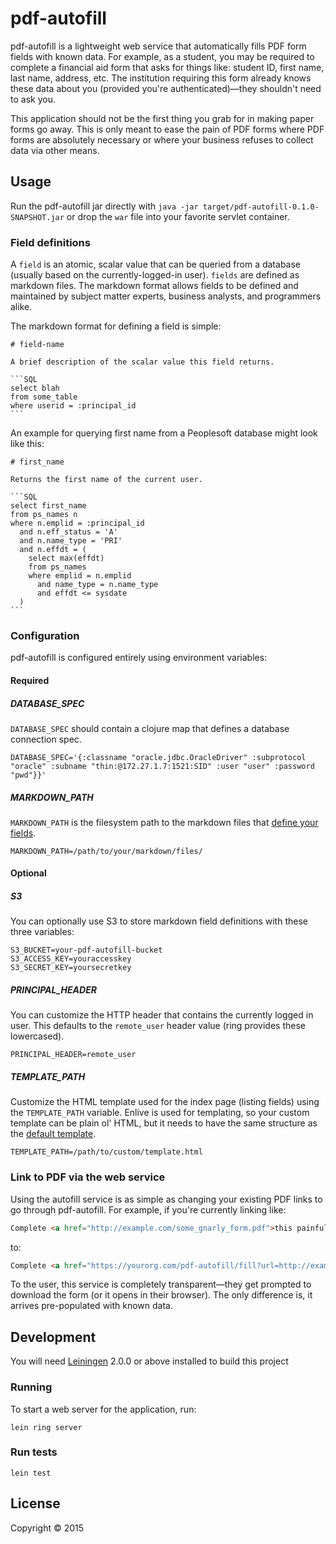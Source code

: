 # pdf-autofill

pdf-autofill is a lightweight web service that automatically fills PDF form
fields with known data. For example, as a student, you may be required to
complete a financial aid form that asks for things like: student ID, first name,
last name, address, etc. The institution requiring this form already knows these
data about you (provided you're authenticated)—they shouldn't need to ask you.

This application should not be the first thing you grab for in making paper
forms go away. This is only meant to ease the pain of PDF forms where PDF forms
are absolutely necessary or where your business refuses to collect data via other
means.

## Usage

Run the pdf-autofill jar directly with `java -jar target/pdf-autofill-0.1.0-SNAPSHOT.jar`
or drop the `war` file into your favorite servlet container.

### Field definitions

A `field` is an atomic, scalar value that can be queried from a database (usually based
on the currently-logged-in user). `fields` are defined as markdown files. The markdown
format allows fields to be defined and maintained by subject matter experts, business
analysts, and programmers alike.

The markdown format for defining a field is simple:

    # field-name

    A brief description of the scalar value this field returns.

    ```SQL
    select blah
    from some_table
    where userid = :principal_id
    ```

An example for querying first name from a Peoplesoft database might look like this:

    # first_name

    Returns the first name of the current user.

    ```SQL
    select first_name
    from ps_names n
    where n.emplid = :principal_id
      and n.eff_status = 'A'
      and n.name_type = 'PRI'
      and n.effdt = (
        select max(effdt)
        from ps_names
        where emplid = n.emplid
          and name_type = n.name_type
          and effdt <= sysdate
      )
    ```

### Configuration

pdf-autofill is configured entirely using environment variables:

#### Required

##### DATABASE_SPEC

`DATABASE_SPEC` should contain a clojure map that defines a database connection
spec.

`DATABASE_SPEC='{:classname "oracle.jdbc.OracleDriver"
                 :subprotocol "oracle"
                 :subname "thin:@172.27.1.7:1521:SID"
                 :user "user"
                 :password "pwd"}}'`

##### MARKDOWN_PATH

`MARKDOWN_PATH` is the filesystem path to the markdown files that
[define your fields](#field-definitions).

`MARKDOWN_PATH=/path/to/your/markdown/files/`

#### Optional

##### S3

You can optionally use S3 to store markdown field definitions with these three
variables:

```
S3_BUCKET=your-pdf-autofill-bucket
S3_ACCESS_KEY=youraccesskey
S3_SECRET_KEY=yoursecretkey
```

##### PRINCIPAL_HEADER

You can customize the HTTP header that contains the currently logged in user.
This defaults to the `remote_user` header value (ring provides these lowercased).

`PRINCIPAL_HEADER=remote_user`

##### TEMPLATE_PATH

Customize the HTML template used for the index page (listing fields) using the
`TEMPLATE_PATH` variable. Enlive is used for templating, so your custom template
can be plain ol' HTML, but it needs to have the same structure as the [default
template](resources/public/index.html).

`TEMPLATE_PATH=/path/to/custom/template.html`

### Link to PDF via the web service

Using the autofill service is as simple as changing your existing PDF links to go
through pdf-autofill. For example, if you're currently linking like:

```html
Complete <a href="http://example.com/some_gnarly_form.pdf">this painful form</a>.
```

to:

```html
Complete <a href="https://yourorg.com/pdf-autofill/fill?url=http://example.com/some_gnarly_form.pdf">this painful form</a>.
```

To the user, this service is completely transparent—they get prompted to download the
form (or it opens in their browser). The only difference is, it arrives pre-populated
with known data.

## Development

You will need [Leiningen][] 2.0.0 or above installed to build this project

[leiningen]: https://github.com/technomancy/leiningen

### Running

To start a web server for the application, run:

    lein ring server

### Run tests

    lein test

## License

Copyright © 2015
